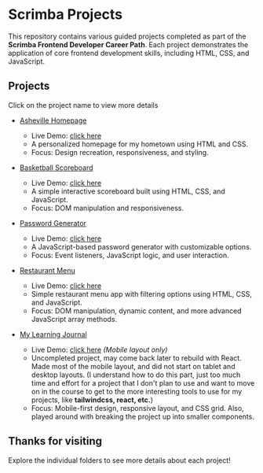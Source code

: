 # Scrimba Projects

This repository contains various guided projects completed as part of the **Scrimba Frontend Developer Career Path**. Each project demonstrates the application of core frontend development skills, including HTML, CSS, and JavaScript.

## Projects

Click on the project name to view more details

- [Asheville Homepage](asheville-homepage)

  - Live Demo: [click here](https://scrimba.jasony.dev/asheville-homepage/)
  - A personalized homepage for my hometown using HTML and CSS.
  - Focus: Design recreation, responsiveness, and styling.

- [Basketball Scoreboard](basketball-scoreboard)

  - Live Demo: [click here](https://scrimba.jasony.dev/basketball-scoreboard/)
  - A simple interactive scoreboard built using HTML, CSS, and JavaScript.
  - Focus: DOM manipulation and responsiveness.

- [Password Generator](password-generator)

  - Live Demo: [click here](https://scrimba.jasony.dev/password-generator/)
  - A JavaScript-based password generator with customizable options.
  - Focus: Event listeners, JavaScript logic, and user interaction.

- [Restaurant Menu](restaurant-menu)

  - Live Demo: [click here](https://scrimba.jasony.dev/restaurant-menu/)
  - Simple restaurant menu app with filtering options using HTML, CSS, and JavaScript.
  - Focus: DOM manipulation, dynamic content, and more advanced JavaScript array methods.

- [My Learning Journal](my-learning-journal)

  - Live Demo: [click here](https://scrimba.jasony.dev/my-learning-journal/) _(Mobile layout only)_
  - Uncompleted project, may come back later to rebuild with React. Made most of the mobile layout, and did not start on tablet and desktop layouts. (I understand how to do this part, just too much time and effort for a project that I don't plan to use and want to move on in the course to get to the more interesting tools to use for my projects, like **tailwindcss, react, etc.**)
  - Focus: Mobile-first design, responsive layout, and CSS grid. Also, played around with breaking the project up into smaller components.

## Thanks for visiting

Explore the individual folders to see more details about each project!
